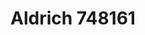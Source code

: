<a name="material" />

# Aldrich 748161
<script type="application/ld+json">
  {
    "@context": "https://schema.org/",
    "@type": "ChemicalSubstance",
    "http://purl.org/dc/terms/conformsTo":
      {
        "@type": "CreativeWork",
        "@id": "https://bioschemas.org/profiles/ChemicalSubstance/0.4-RELEASE/"
      },
    "@id": "https://egonw.github.io/nanowiki/nanowiki365.html#material",
    "name": "Aldrich 748161",
    "sameAs": "http://127.0.0.1/mediawiki/index.php/Special:URIResolver/Aldrich_748161"
  }
</script>

